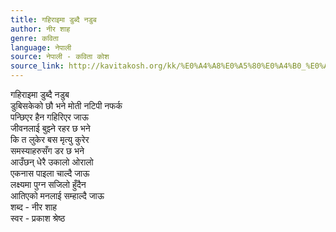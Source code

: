 ```yaml
---
title: गहिराइमा डुब्दै नडुब
author: नीर शाह
genre: कविता
language: नेपाली
source: नेपाली - कविता कोश
source_link: http://kavitakosh.org/kk/%E0%A4%A8%E0%A5%80%E0%A4%B0_%E0%A4%B6%E0%A4%BE%E0%A4%B9
---
```


गहिराइमा डुब्दै नडुब  
डुबिसकेको छौ भने मोती नटिपी नफर्क  
पन्छिएर हैन गहिरिएर जाऊ  
जीवनलाई बुझ्ने रहर छ भने  
कि त लुकेर बस मृत्यु कुरेर  
समस्याहरुसँग डर छ भने  
आउँछन् धेरै उकालो ओरालो  
एकनास पाइला चाल्दै जाऊ  
लक्ष्यमा पुग्न सजिलो हुँदैन  
आतिएको मनलाई सम्हाल्दै जाऊ  
शब्द - नीर शाह  
स्वर - प्रकाश श्रेष्ठ
